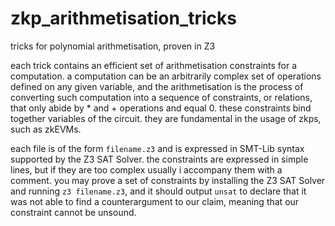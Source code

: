 # zkp_arithmetisation_tricks
tricks for polynomial arithmetisation, proven in Z3

each trick contains an efficient set of arithmetisation constraints for a computation.
a computation can be an arbitrarily complex set of operations defined on any given variable,
and the arithmetisation is the process of converting such computation into a sequence of constraints,
or relations, that only abide by * and + operations and equal 0. these constraints bind together
variables of the circuit. they are fundamental in the usage of zkps, such as zkEVMs.

each file is of the form `filename.z3` and is expressed in SMT-Lib syntax supported by the Z3 SAT Solver.
the constraints are expressed in simple lines, but if they are too complex usually i accompany them with a comment.
you may prove a set of constraints by installing the Z3 SAT Solver and running `z3 filename.z3`, and it should
output `unsat` to declare that it was not able to find a counterargument to our claim, meaning that our constraint
cannot be unsound.
